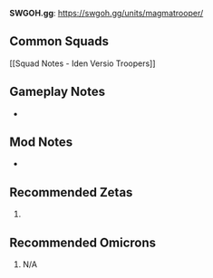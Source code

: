 **SWGOH.gg**: https://swgoh.gg/units/magmatrooper/

## Common Squads

[[Squad Notes - Iden Versio Troopers]]

## Gameplay Notes

 -  

## Mod Notes

 - 

## Recommended Zetas

1. 

## Recommended Omicrons

1. N/A